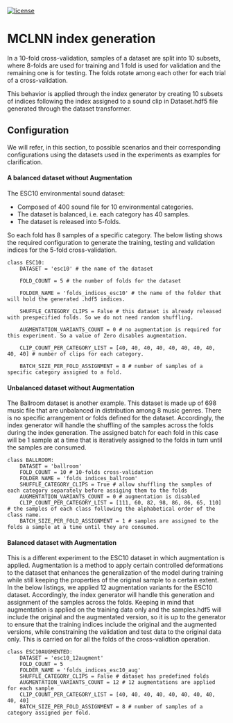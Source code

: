 

[![license](https://img.shields.io/github/license/mashape/apistatus.svg?maxAge=2592000)](https://github.com/fadymedhat/MCLNN/blob/master/LICENSE)

MCLNN index generation
========
In a 10-fold cross-validation, samples of a dataset are split into 10 subsets, where 8-folds are used for training and 1 fold 
is used for validation and the remaining one is for testing. The folds rotate among each other for each trial of a cross-validation.

This behavior is applied through the index generator by creating 10 subsets of indices following the index assigned to a sound 
clip in Dataset.hdf5 file generated through the dataset transformer. 


## Configuration 

We will refer, in this section, to possible scenarios and their corresponding configurations using the datasets used in the experiments as examples for clarification.


#### A balanced dataset without Augmentation

The ESC10 environmental sound dataset:
 * Composed of 400 sound file for 10 environmental categories. 
 * The dataset is balanced, i.e. each category has 40 samples. 
 * The dataset is released into 5-folds. 

So each fold has 8 samples of a specific category. The below listing shows the required configuration to generate
 the training, testing and validation indices for the 5-fold cross-validation.


```
class ESC10:
    DATASET = 'esc10' # the name of the dataset
    
    FOLD_COUNT = 5 # the number of folds for the dataset
    
    FOLDER_NAME = 'folds_indices_esc10' # the name of the folder that will hold the generated .hdf5 indices.
    
    SHUFFLE_CATEGORY_CLIPS = False # this dataset is already released with prespecified folds. So we do not need random shuffling. 
    
    AUGMENTATION_VARIANTS_COUNT = 0 # no augmentation is required for this experiment. So a value of Zero disables augmentation.
    
    CLIP_COUNT_PER_CATEGORY_LIST = [40, 40, 40, 40, 40, 40, 40, 40, 40, 40] # number of clips for each category.
    
    BATCH_SIZE_PER_FOLD_ASSIGNMENT = 8 # number of samples of a specific category assigned to a fold.
```


#### Unbalanced dataset without Augmentation
The Ballroom dataset is another example. This dataset is made up of 698 music file that are unbalanced in distribution among 8 music genres. There is no specific arrangement or folds defined for the dataset. Accordingly, the index generator will handle the shuffling of the samples across the folds during the index generation. The assigned batch for each fold in this case will be 1 sample at a time that is iteratively assigned to the folds in turn until the samples are consumed.  

``` 	
class BALLROOM:
    DATASET = 'ballroom'
    FOLD_COUNT = 10 # 10-folds cross-validation
    FOLDER_NAME = 'folds_indices_ballroom'
    SHUFFLE_CATEGORY_CLIPS = True # allow shuffling the samples of each category separately before assiging them to the folds
    AUGMENTATION_VARIANTS_COUNT = 0 # augmentation is disabled
    CLIP_COUNT_PER_CATEGORY_LIST = [111, 60, 82, 98, 86, 86, 65, 110] # the samples of each class following the alphabetical order of the class name.
    BATCH_SIZE_PER_FOLD_ASSIGNMENT = 1 # samples are assigned to the folds a sample at a time until they are consumed.
```
#### Balanced dataset with Augmentation
This is a different experiment to the ESC10 dataset in which augmentation is applied. Augmentation is a method to apply certain controlled deformations to the dataset that enhances the generalization of the model during training while still keeping the properties of the original sample to a certain extent. In the below listings, we applied 12 augmentation variants for the ESC10 dataset. Accordingly, the index generator will handle this generation and assignment of the samples across the folds. Keeping in mind that augmentation is applied on the training data only and the samples.hdf5 will include the original and the augmentated version, so it is up to the generator to ensure that the training indices include the original and the augmented versions, while constraining the validation and test data to the original data only. This is carried on for all the folds of the cross-validtion operation.

```
class ESC10AUGMENTED:
    DATASET = 'esc10_12augment'
    FOLD_COUNT = 5
    FOLDER_NAME = 'folds_indices_esc10_aug'
    SHUFFLE_CATEGORY_CLIPS = False # dataset has predefined folds
    AUGMENTATION_VARIANTS_COUNT = 12 # 12 augmentations are applied for each sample
    CLIP_COUNT_PER_CATEGORY_LIST = [40, 40, 40, 40, 40, 40, 40, 40, 40, 40]
    BATCH_SIZE_PER_FOLD_ASSIGNMENT = 8 # number of samples of a category assigned per fold.
```    
    
    

